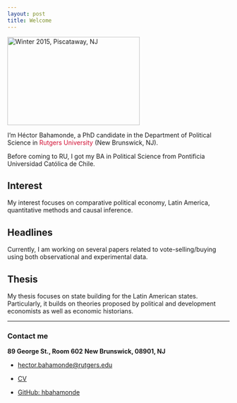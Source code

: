 ```yaml
---
layout: post
title: Welcome
---
```



<img src="/resources/profile/pic1.jpg" alt="Winter 2015, Piscataway, NJ" style="width:300px;height:200px;">


<p class="lead">
I’m Héctor Bahamonde, a PhD candidate in the Department of Political Science in <span style="color:#d21034">Rutgers University</span> (New Brunswick, NJ).
</p> Before coming to RU, I got my BA in Political Science from Pontificia Universidad Católica de Chile.


## Interest

My interest focuses on comparative political economy, Latin America, quantitative methods and causal inference.

## Headlines

Currently, I am working on several papers related to vote-selling/buying using both observational and experimental data. 

## Thesis

My thesis focuses on state building for the Latin American states. Particularly, it builds on theories proposed by political and development economists as well as economic historians.

---

### Contact me

**89 George St., Room 602**
**New Brunswick, 08901, NJ**

- [hector.bahamonde@rutgers.edu](mailto:hector.bahamonde@rutgers.edu)

- [CV](/resources/cv.pdf)

- [GitHub: hbahamonde](https://github.com/hbahamonde)
